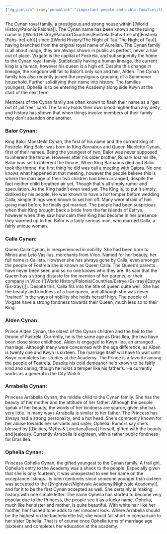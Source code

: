 ```yaml
---
{"dg-publish":true,"permalink":"/important-people-and-noble-families/the-cynan-royal-family/"}
---
```



The Cynan royal family, a prestigious and strong house within [[World History/Palonia\|Palonia]]. The Cynan name has been known as the ruling name in [[World History/Palonia/Countries/Fostrela (Fahs-trel-uh)\|Fostrela (Fahs-trel-uh)]] since [[World History/The Night of Tau\|The Night of Tau]], having branched from the original royal name of Aurelian. The Cynan family is all about image, they are always shown in public as perfect, never a hair out of place. Vixgate is the capital of Fostrela, and subsequently the home to the Cynan royal family. Statistically having a human lineage, the current king is a human, however his queen is a high elf. Despite this change in lineage, the kingdom will fall to Balor’s only son and heir, Alden. The Cynan family has also recently joined the prestigious grouping of a Summoner household. Further solidifying their name into history. The families youngest, Ophelia is to be entering the Academy along side Kwyn at the start of the next term.

  

Members of the Cynan family are often known to flash their name as a “get out of jail free” card. The family holds their own blood higher than any deity, and history has shown that when things involve members of their family they don't abandon one another.

### Balor Cynan:

King Balor Mansfeild Cynan, the first of his name and the current king of Fostrela. King Balor was born to King Barnabus and Queen Nicolette Cynan, first of their names. Being the youngest of two, Balor was never supposed to inherent the throne. However after his older brother, Runark lost his life, Balor was set to inherent the throne. When King Barnabus died and Balor took the throne, the first thing he did was call a meeting with Caipra. No one knows what happened at that meeting, however the people believe this is where the marriage of their two children had been arranged, despite the fact neither child breathed air yet. Though that's all simply rumor and speculation. As the King hadn’t even wed yet. The King is, to put it simply, disliked by his people. He was known to have a hot temper before wedding Calla, simple things were known to set him off. Many were afraid of him going mad before he finally got married. The people had been suspicious when their King brought back a bride from the far islands of Estrye, however when they saw how calm their King had become in her presence they warmed up to her. Balor is a fairly serious man, who married Calla, a fairly unique woman.

### Calla Cynan:

Queen Calla Cynan, is inexperienced in nobility. She had been born to Minos and Leto Vasilius, merchants from Vilco. Named for her beauty, her full name is Callista. However she has always gone by Calla, even amongst the people of Fostrela she is known as Queen Calla. The Queen’s parents have never been seen and so no one knows who they are. Its said that the Queen has a strong distaste for the mention of her parents, or their company in Vilco ([[World History/Palonia/Countries/Estrye (Es-tray)\|Estrye (Es-tray)]]). Despite this, Calla fits into the title of queen quite well. She has the beauty and kindness of a true queen, and although she was never “trained” in the ways of nobility she holds herself high. The people of Vixgate have a strong fondness towards their Queen, much less so to their King.

### Alden Cynan:

Prince Alden Cynan, the oldest of the Cynan children and the heir to the throne of Fostrela. Currently, he is the same age as Dras Ilea, the two have been close since childhood. Alden is engaged to Kwyn Ilea, an arranged marriage. Although many were concerned with the age difference, as Alden is twenty one and Kwyn is sixteen. The marriage itself will have to wait until Kwyn completes her studies at the Academy. The Prince is a favorite among the people of Fostrela. Despite his cold demeanor he's known to be fairly kind and caring, though he holds a temper like his father’s. He currently works as a general in the City Watch.

### Arrabella Cynan:

Princess Arrabella Cynan, the middle child to the Cynan family. She has the beauty of her mother and the attitude of her father. Although the people speak of her beauty, the words of her kindness are scarce, given she has very little. In many ways Arrabella is similar to her father. The Princess has always had a strong personality, and a hot head. She's commonly known for her abuse towards her servants and sister, Ophelia. Rumors say she's blessed by [[Deities, Myths & Lore/Iana\|Iana]] herself, gifted with the beauty and jealousy. Currently Arrabella is eighteen, with a rather public fondness for Dras Ilea.

### Ophelia Cynan:

Princess Ophelia Cynan, the gifted youngest to the Cynan family. A frail girl, Ophelia’s entry to the Academy was a shock to the people. Especially given that she is only fourteen, it was unexpected to see her name on the acceptance listings. Its been centuries since someone younger than sixteen was accepted to the [[Nightvale/Nightvale Academy\|Nightvale Academy]], and for it to be the first Cynan accepted as well. She certainly is making history with one simple letter. The name Ophelia has started to become very popular due to the Princess, the people see it as a lucky name. Ophelia, much like her sister and mother, is quite beautiful. With white hair like her mother, her flushed tone adds to her innocent look. Where Arrabella should be the highest on the bachelorette list, she would fall short in comparison to her sister Ophelia. That is of course once Ophelia turns of marriage age (sixteen) and completes her education at the academy.